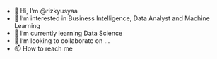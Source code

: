 - 👋 Hi, I’m @rizkyusyaa
- 👀 I’m interested in Business Intelligence, Data Analyst and Machine Learning
- 🌱 I’m currently learning Data Science
- 💞️ I’m looking to collaborate on ...
- 📫 How to reach me 

<!---
rizkyusyaa/rizkyusyaa is a ✨ special ✨ repository because its `README.md` (this file) appears on your GitHub profile.
You can click the Preview link to take a look at your changes.
--->
